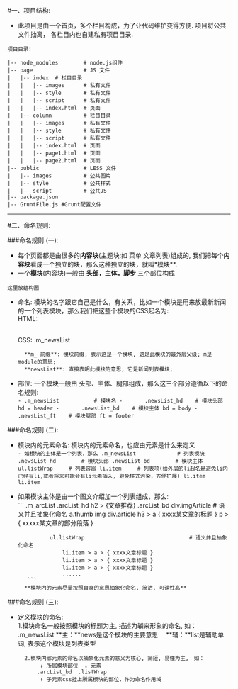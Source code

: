 #一、项目结构:
-    此项目是由一个首页，多个栏目构成，为了让代码维护变得方便. 项目将公共文件抽离， 各栏目内也自建私有项目目录.
    
    
```
项目目录:

|-- node_modules        # node.js组件
|-- page                # JS 文件
|   |-- index  # 栏目目录
|   |   |-- images      # 私有文件
|   |   |-- style       # 私有文件
|   |   |-- script      # 私有文件
|   |   |-- index.html  # 页面
|   |-- column          # 栏目目录
|   |   |-- images      # 私有文件
|   |   |-- style       # 私有文件
|   |   |-- script      # 私有文件
|   |   |-- index.html  # 页面
|   |   |-- page1.html  # 页面
|   |   |-- page2.html  # 页面
|-- public              # LESS 文件
|   |-- images          # 公共图片
|   |-- style           # 公共样式
|   |-- script          # 公共JS
|-- package.json
|-- GruntFile.js #Grunt配置文件
```

**************************************************************************************************************

#二、命名规则:


###命名规则 (一):
- 每个页面都是由很多的**内容块**(主题块:如 菜单 文章列表)组成的,   我们把每个**内容块**看成一个独立的块，那么这种独立的块，就叫*模块**.  
- 一个**模块**(内容块)一般由 **头部，主体，脚步** 三个部位构成  

```
这里放结构图

```

- 命名: 模块的名字跟它自己是什么，有关系，比如一个模块是用来放最新新闻的一个列表模块，那么我们把这整个模块的CSS起名为:  
        HTML:    <div class="m_newsList"></div>  
        CSS:     .m_newsList

        **m_ 前缀**: 模块前缀, 表示这是一个模块, 这是此模块的最外层父级; m是module的意思;  
        **newsList**: 直接表明此模块的意思, 它是新闻列表模块;  

- 部位: 一个模块一般由 头部、主体、腿部组成，那么这三个部分遵循以下的命名规则:  
        ```
        - .m_newsList           # 模块名
        -       .newsList_hd    # 模块头部 hd = header
        -       .newsList_bd    # 模块主体 bd = body
        -       .newsList_ft    # 模块腿部 ft = footer
        ```
            

###命名规则 (二):
- 模块内的元素命名: 模块内的元素命名，也应由元素是什么来定义  
        ```
        - 如模块的主体是一个列表，那么
            .m_newsList             # 列表模块
                .newsList_hd        # 模块头部
                .newsList_bd        # 模块主体
                    ul.listWrap     # 列表容器
                        li.item     # 列表项(给外层的li起名是避免li内已经有li,或者将来可能会有li元素插入, 避免样式污染，方便扩展)
                        li.item
                        li.item
        ```

- 如果模块主体是由一个图文介绍加一个列表组成，那么:  
         ```
         .m_arcList
            .arcList_hd
                h2 > {文章推荐}
            .arcList_bd
                div.imgArticle                              # 语义并且抽象化命名
                    a.thumb
                        img
                    div.article
                        h3 > a { xxxx某文章的标题 }
                        p > { xxxxx某文章的部分段落 }
            
                ul.listWrap                                 # 语义并且抽象化命名
                    li.item > a > { xxxx文章标题 }
                    li.item > a > { xxxx文章标题 }
                    li.item > a > { xxxx文章标题 }
                    ......
         ```
        **模块内的元素尽量按照自身的意思抽象化命名, 简洁, 可读性高**    
        

###命名规则 (三):  
- 定义模块的命名:  
        1.模块命名一般按照模块的标题为主, 描述为辅来形象的命名, 如：  
            .m_newsList    **主：**news是这个模块的主要意思  　**辅：**list是辅助单词, 表示这个模块是列表类型  

        2.模块内部元素的命名以抽象化元素的意义为核心, 简短, 易懂为主,　如：   
             ↓ 所属模块部位  ↓ 元素  
            .arcList_bd  .listWrap  
             ↑ 子元素css挂上所属模块的部位，作为命名作用域   
            
                        

    
    
